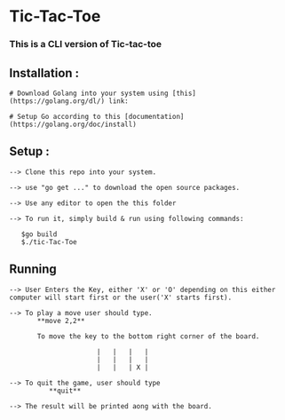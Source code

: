 # Tic-Tac-Toe

### This is a CLI version of Tic-tac-toe

## Installation :
    
    # Download Golang into your system using [this](https://golang.org/dl/) link:
       
    # Setup Go according to this [documentation](https://golang.org/doc/install)

## Setup :
       
    --> Clone this repo into your system.
    
    --> use "go get ..." to download the open source packages.
    
    --> Use any editor to open the this folder
    
    --> To run it, simply build & run using following commands:
    
       $go build
       $./tic-Tac-Toe

## Running

    --> User Enters the Key, either 'X' or 'O' depending on this either computer will start first or the user('X' starts first).

    --> To play a move user should type.
           **move 2,2**

           To move the key to the bottom right corner of the board.

                          |   |   |   |
                          |   |   |   |
                          |   |   | X |

    --> To quit the game, user should type 
              **quit**

    --> The result will be printed aong with the board.
                  

